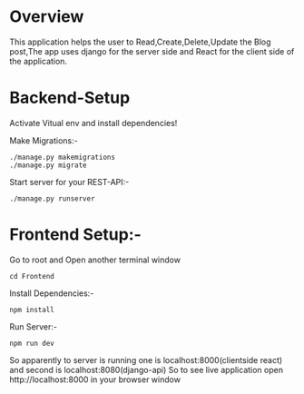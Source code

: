 # Overview
This application helps the user to Read,Create,Delete,Update the Blog post,The app uses django for the server side and React for the client side of the application.

# Backend-Setup

Activate Vitual env and install dependencies!

Make Migrations:-
```
./manage.py makemigrations
./manage.py migrate
```
Start server for your REST-API:-
```
./manage.py runserver
```
# Frontend Setup:-
Go to root and Open another terminal window
```
cd Frontend
```
Install Dependencies:-
```
npm install
```
Run Server:-
```
npm run dev
```

So apparently to server is running one is localhost:8000(clientside react) and second is localhost:8080(django-api) So to see live application open http://localhost:8000 in your browser window
